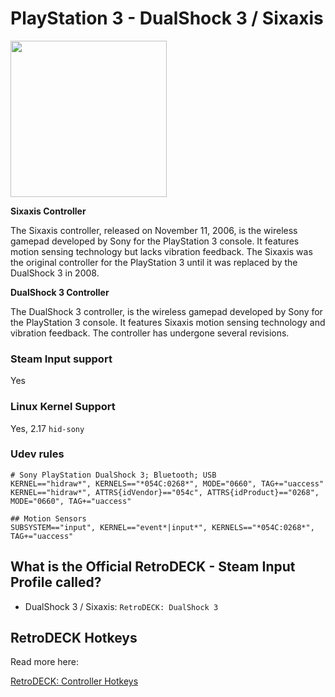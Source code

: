 # PlayStation 3 - DualShock 3 / Sixaxis

<img src="../../../wiki_images/controllers/ps3-dualshock3.png" width="250">

**Sixaxis Controller**

The Sixaxis controller, released on November 11, 2006, is the wireless gamepad developed by Sony for the PlayStation 3 console. It features motion sensing technology but lacks vibration feedback. The Sixaxis was the original controller for the PlayStation 3 until it was replaced by the DualShock 3 in 2008.

**DualShock 3 Controller**

The DualShock 3 controller, is the wireless gamepad developed by Sony for the PlayStation 3 console. It features Sixaxis motion sensing technology and vibration feedback. The controller has undergone several revisions.

### Steam Input support

Yes

### Linux Kernel Support
Yes, 2.17  `hid-sony`

### Udev rules

```
# Sony PlayStation DualShock 3; Bluetooth; USB
KERNEL=="hidraw*", KERNELS=="*054C:0268*", MODE="0660", TAG+="uaccess"
KERNEL=="hidraw*", ATTRS{idVendor}=="054c", ATTRS{idProduct}=="0268", MODE="0660", TAG+="uaccess"

## Motion Sensors
SUBSYSTEM=="input", KERNEL=="event*|input*", KERNELS=="*054C:0268*", TAG+="uaccess"
```

## What is the Official RetroDECK - Steam Input Profile called?

- DualShock 3 / Sixaxis: `RetroDECK: DualShock 3`

## RetroDECK Hotkeys

Read more here:

[RetroDECK: Controller Hotkeys](../../wiki_rd_controls/hotkeys-retrodeck.md)
